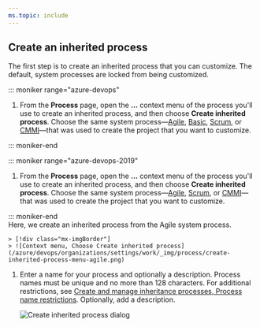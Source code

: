 ```yaml
---
ms.topic: include
---
```


<a id="create-inherited-process"></a>
## Create an inherited process 

The first step is to create an inherited process that you can customize. The default, system processes are locked from being customized. 

::: moniker range="azure-devops"

1. From the **Process** page, open the **&hellip;** context menu of the process you'll use to create an inherited process, and then choose **Create inherited process**. Choose the same system process&mdash;[Agile](/azure/devops/boards/work-items/guidance/agile-process), [Basic](/azure/devops/boards/get-started/track-issues-tasks), [Scrum](/azure/devops/boards/work-items/guidance/scrum-process), or [CMMI](/azure/devops/boards/work-items/guidance/cmmi-process)&mdash;that was used to create the project that you want to customize. 

::: moniker-end  

::: moniker range="azure-devops-2019"

1. From the **Process** page, open the **&hellip;** context menu of the process you'll use to create an inherited process, and then choose **Create inherited process**. Choose the same system process&mdash;[Agile](/azure/devops/boards/work-items/guidance/agile-process), [Scrum](/azure/devops/boards/work-items/guidance/scrum-process), or [CMMI](/azure/devops/boards/work-items/guidance/cmmi-process)&mdash;that was used to create the project that you want to customize. 

::: moniker-end  
	Here, we create an inherited process from the Agile system process.   

	> [!div class="mx-imgBorder"]  
	> ![Context menu, Choose Create inherited process](/azure/devops/organizations/settings/work/_img/process/create-inherited-process-menu-agile.png) 

1.	Enter a name for your process and optionally a description. Process names must be unique and no more than 128 characters. For additional restrictions, see [Create and manage inheritance processes, Process name restrictions](/azure/devops/organizations/settings/work/manage-process#process-naming). Optionally, add a description.   

	![Create inherited process dialog](/azure/devops/organizations/settings/work/_img/process/create-inherited-process-dialog.png)  